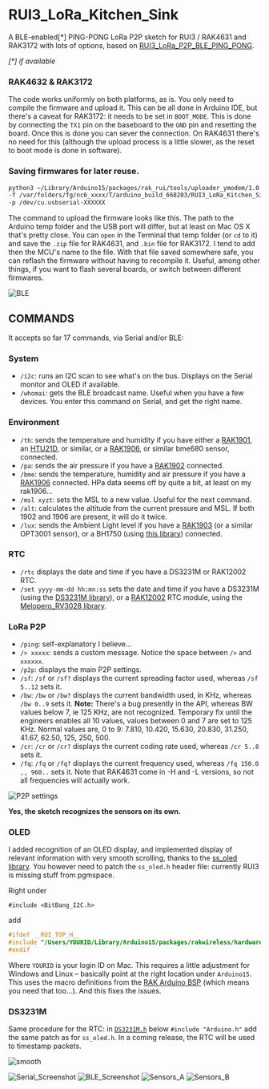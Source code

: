 # RUI3_LoRa_Kitchen_Sink

A BLE-enabled[*] PING-PONG LoRa P2P sketch for RUI3 / RAK4631 and RAK3172 with lots of options, based on [RUI3_LoRa_P2P_BLE_PING_PONG](https://github.com/Kongduino/RUI3_LoRa_P2P_BLE_PING_PONG).

_[*] if available_

### RAK4632 & RAK3172

The code works uniformly on both platforms, as is. You only need to compile the firmware and upload it. This can be all done in Arduino IDE, but there's a caveat for RAK3172: it needs to be set in `BOOT_MODE`. This is done by connecting the `TX1` pin on the baseboard to the `GND` pin and resetting the board. Once this is done you can sever the connection. On RAK4631 there's no need for this (although the upload process is a little slower, as the reset to boot mode is done in software).

### Saving firmwares for later reuse.

```bash
python3 ~/Library/Arduino15/packages/rak_rui/tools/uploader_ymodem/1.0.0/uploader_ymodem.py \
-f /var/folders/fg/nc6_xxxx/T/arduino_build_668203/RUI3_LoRa_Kitchen_Sink.ino.bin \
-p /dev/cu.usbserial-XXXXXX 
```

The command to upload the firmware looks like this. The path to the Arduino temp folder and the USB port will differ, but at least on Mac OS X that's pretty close. You can `open` in the Terminal that temp folder (or `cd` to it) and save the `.zip` file for RAK4631, and `.bin` file for RAK3172. I tend to add then the MCU's name to the file. With that file saved somewhere safe, you can reflash the firmware without having to recompile it. Useful, among other things, if you want to flash several boards, or switch between different firmwares.

![BLE](assets/BLE.png)

## COMMANDS
It accepts so far 17 commands, via Serial and/or BLE:

### System
* `/i2c`: runs an I2C scan to see what's on the bus. Displays on the Serial monitor and OLED if available.
* `/whomai`: gets the BLE broadcast name. Useful when you have a few devices. You enter this command on Serial, and get the right name.

### Environment
* `/th`: sends the temperature and humidity if you have either a [RAK1901](https://store.rakwireless.com/products/rak1901-shtc3-temperature-humidity-sensor), an [HTU21D](https://www.mikroe.com/htu21d-click), or similar, or a [RAK1906](https://store.rakwireless.com/products/rak1906-bme680-environment-sensor), or similar bme680 sensor, connected.
* `/pa`: sends the air pressure if you have a [RAK1902](https://store.rakwireless.com/products/rak1902-kps22hb-barometric-pressure-sensor) connected.
* `/bme`: sends the temperature, humidity and air pressure if you have a [RAK1906](https://store.rakwireless.com/products/rak1906-bme680-environment-sensor) connected. HPa data seems off by quite a bit, at least on my rak1906...
* `/msl xyzt`: sets the MSL to a new value. Useful for the next command.
* `/alt`: calculates the altitude from the current pressure and MSL. If both 1902 and 1906 are present, it will do it twice.
* `/lux`: sends the Ambient Light level if you have a [RAK1903](https://store.rakwireless.com/products/rak1903-opt3001dnpr-ambient-light-sensor) (or a similar OPT3001 sensor), or a BH1750 (using [this library](https://github.com/claws/BH1750)) connected.

### RTC
* `/rtc` displays the date and time if you have a DS3231M or RAK12002 RTC.
* `/set yyyy-mm-dd hh:mn:ss` sets the date and time if you have a DS3231M (using the [DS3231M library](https://github.com/Zanduino/DS3231M)), or a [RAK12002](https://store.rakwireless.com/products/rtc-module-rak12002) RTC module, using the [Melopero_RV3028 library](https://github.com/melopero/Melopero_RV-3028_Arduino_Library).

### LoRa P2P
* `/ping`: self-explanatory I believe...
* `/> xxxxx`: sends a custom message. Notice the space between `/>` and `xxxxxx`.
* `/p2p`: displays the main P2P settings.
* `/sf`: `/sf` or `/sf?` displays the current spreading factor used, whereas `/sf 5..12` sets it.
* `/bw`: `/bw` or `/bw?` displays the current bandwidth used, in KHz, whereas `/bw 0..9` sets it.
**Note:** There's a bug presently in the API, whereas BW values below 7, ie 125 KHz, are not recognized. Temporary fix until the engineers enables all 10 values, values between 0 and 7 are set to 125 KHz. Normal values are, 0 to 9: 7.810, 10.420, 15.630, 20.830, 31.250, 41.67, 62.50, 125, 250, 500.
* `/cr`: `/cr` or `/cr?` displays the current coding rate used, whereas `/cr 5..8` sets it.
* `/fq`: `/fq` or `/fq?` displays the current frequency used, whereas `/fq 150.0 ,, 960..` sets it. Note that RAK4631 come in -H and -L versions, so not all frequencies will actually work.

![P2P settings](assets/P2Psettings.png)


**Yes, the sketch recognizes the sensors on its own.**

### OLED

I added recognition of an OLED display, and implemented display of relevant information with very smooth scrolling, thanks to the [ss_oled library](https://github.com/bitbank2/ss_oled). You however need to patch the `ss_oled.h` header file: currently RUI3 is missing stuff from pgmspace.

Right under

`#include <BitBang_I2C.h>`

add

```c
#ifdef __RUI_TOP_H__
#include "/Users/YOURID/Library/Arduino15/packages/rakwireless/hardware/nrf52/1.0.1/cores/nRF5/avr/pgmspace.h"
#endif
```

Where `YOURID` is your login ID on Mac. This requires a little adjustment for Windows and Linux – basically point at the right location under `Arduino15`. This uses the macro definitions from the [RAK Arduino BSP](https://github.com/RAKWireless/RAK-nRF52-Arduino) (which means you need that too...). And this fixes the issues.

### DS3231M

Same procedure for the RTC: in [`DS3231M.h`](https://github.com/Zanduino/DS3231M) below `#include "Arduino.h"` add the same patch as for `ss_oled.h`. In a coming release, the RTC will be used to timestamp packets.

![smooth](assets/oledpingpong.gif)

![Serial_Screenshot](assets/Serial_Screenshot.png)
![BLE_Screenshot](assets/BLE_Screenshot.jpg)
![Sensors_A](assets/SensorsA.png)
![Sensors_B](assets/SensorsB.png)
